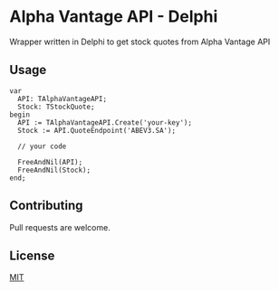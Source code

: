 # Alpha Vantage API - Delphi
Wrapper written in Delphi to get stock quotes from Alpha Vantage API

## Usage

```
var
  API: TAlphaVantageAPI;
  Stock: TStockQuote;
begin
  API := TAlphaVantageAPI.Create('your-key');
  Stock := API.QuoteEndpoint('ABEV3.SA');

  // your code

  FreeAndNil(API);
  FreeAndNil(Stock);
end;
```

## Contributing
Pull requests are welcome.

## License
[MIT](https://choosealicense.com/licenses/mit/)